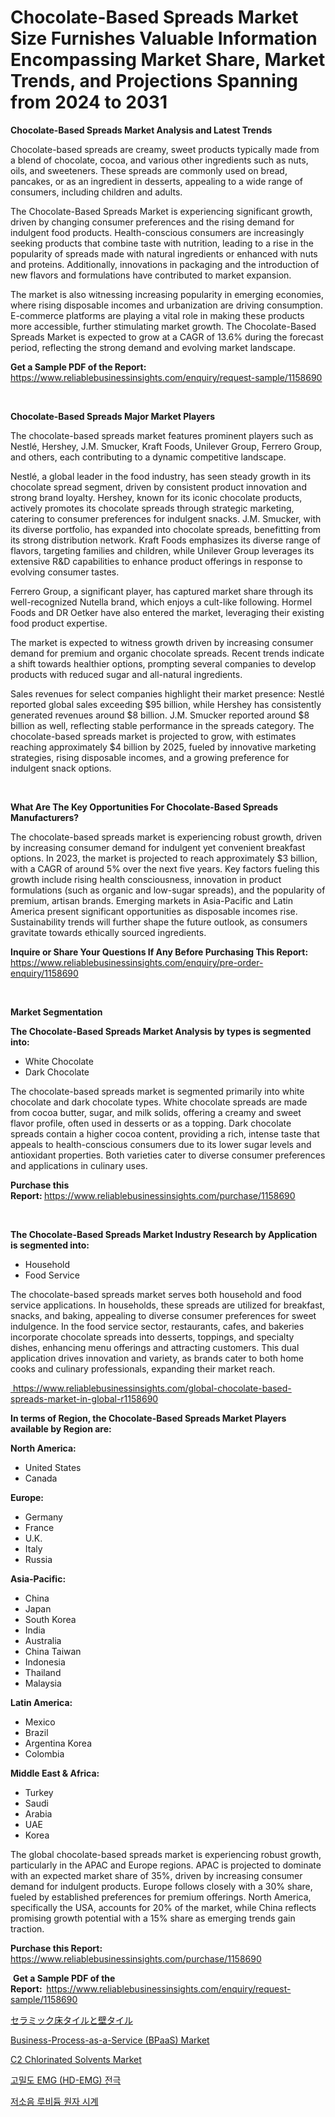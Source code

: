 <p><h1>Chocolate-Based Spreads Market Size Furnishes Valuable Information Encompassing Market Share, Market Trends, and Projections Spanning from 2024 to 2031</h1></p><p><strong>Chocolate-Based Spreads Market Analysis and Latest Trends</strong></p>
<p><p>Chocolate-based spreads are creamy, sweet products typically made from a blend of chocolate, cocoa, and various other ingredients such as nuts, oils, and sweeteners. These spreads are commonly used on bread, pancakes, or as an ingredient in desserts, appealing to a wide range of consumers, including children and adults.</p><p>The Chocolate-Based Spreads Market is experiencing significant growth, driven by changing consumer preferences and the rising demand for indulgent food products. Health-conscious consumers are increasingly seeking products that combine taste with nutrition, leading to a rise in the popularity of spreads made with natural ingredients or enhanced with nuts and proteins. Additionally, innovations in packaging and the introduction of new flavors and formulations have contributed to market expansion.</p><p>The market is also witnessing increasing popularity in emerging economies, where rising disposable incomes and urbanization are driving consumption. E-commerce platforms are playing a vital role in making these products more accessible, further stimulating market growth. The Chocolate-Based Spreads Market is expected to grow at a CAGR of 13.6% during the forecast period, reflecting the strong demand and evolving market landscape.</p></p>
<p><strong>Get a Sample PDF of the Report:&nbsp;</strong> <a href="https://www.reliablebusinessinsights.com/enquiry/request-sample/1158690">https://www.reliablebusinessinsights.com/enquiry/request-sample/1158690</a></p>
<p>&nbsp;</p>
<p><strong>Chocolate-Based Spreads Major Market Players</strong></p>
<p><p>The chocolate-based spreads market features prominent players such as Nestlé, Hershey, J.M. Smucker, Kraft Foods, Unilever Group, Ferrero Group, and others, each contributing to a dynamic competitive landscape.</p><p>Nestlé, a global leader in the food industry, has seen steady growth in its chocolate spread segment, driven by consistent product innovation and strong brand loyalty. Hershey, known for its iconic chocolate products, actively promotes its chocolate spreads through strategic marketing, catering to consumer preferences for indulgent snacks. J.M. Smucker, with its diverse portfolio, has expanded into chocolate spreads, benefitting from its strong distribution network. Kraft Foods emphasizes its diverse range of flavors, targeting families and children, while Unilever Group leverages its extensive R&D capabilities to enhance product offerings in response to evolving consumer tastes.</p><p>Ferrero Group, a significant player, has captured market share through its well-recognized Nutella brand, which enjoys a cult-like following. Hormel Foods and DR Oetker have also entered the market, leveraging their existing food product expertise.</p><p>The market is expected to witness growth driven by increasing consumer demand for premium and organic chocolate spreads. Recent trends indicate a shift towards healthier options, prompting several companies to develop products with reduced sugar and all-natural ingredients.</p><p>Sales revenues for select companies highlight their market presence: Nestlé reported global sales exceeding $95 billion, while Hershey has consistently generated revenues around $8 billion. J.M. Smucker reported around $8 billion as well, reflecting stable performance in the spreads category. The chocolate-based spreads market is projected to grow, with estimates reaching approximately $4 billion by 2025, fueled by innovative marketing strategies, rising disposable incomes, and a growing preference for indulgent snack options.</p></p>
<p>&nbsp;</p>
<p><strong>What Are The Key Opportunities For Chocolate-Based Spreads Manufacturers?</strong></p>
<p><p>The chocolate-based spreads market is experiencing robust growth, driven by increasing consumer demand for indulgent yet convenient breakfast options. In 2023, the market is projected to reach approximately $3 billion, with a CAGR of around 5% over the next five years. Key factors fueling this growth include rising health consciousness, innovation in product formulations (such as organic and low-sugar spreads), and the popularity of premium, artisan brands. Emerging markets in Asia-Pacific and Latin America present significant opportunities as disposable incomes rise. Sustainability trends will further shape the future outlook, as consumers gravitate towards ethically sourced ingredients.</p></p>
<p><strong>Inquire or Share Your Questions If Any Before Purchasing This Report:</strong> <a href="https://www.reliablebusinessinsights.com/enquiry/pre-order-enquiry/1158690">https://www.reliablebusinessinsights.com/enquiry/pre-order-enquiry/1158690</a></p>
<p>&nbsp;</p>
<p><strong>Market Segmentation</strong></p>
<p><strong>The Chocolate-Based Spreads Market Analysis by types is segmented into:</strong></p>
<p><ul><li>White Chocolate</li><li>Dark Chocolate</li></ul></p>
<p><p>The chocolate-based spreads market is segmented primarily into white chocolate and dark chocolate types. White chocolate spreads are made from cocoa butter, sugar, and milk solids, offering a creamy and sweet flavor profile, often used in desserts or as a topping. Dark chocolate spreads contain a higher cocoa content, providing a rich, intense taste that appeals to health-conscious consumers due to its lower sugar levels and antioxidant properties. Both varieties cater to diverse consumer preferences and applications in culinary uses.</p></p>
<p><strong>Purchase this Report:&nbsp;</strong><a href="https://www.reliablebusinessinsights.com/purchase/1158690">https://www.reliablebusinessinsights.com/purchase/1158690</a></p>
<p>&nbsp;</p>
<p><strong>The Chocolate-Based Spreads Market Industry Research by Application is segmented into:</strong></p>
<p><ul><li>Household</li><li>Food Service</li></ul></p>
<p><p>The chocolate-based spreads market serves both household and food service applications. In households, these spreads are utilized for breakfast, snacks, and baking, appealing to diverse consumer preferences for sweet indulgence. In the food service sector, restaurants, cafes, and bakeries incorporate chocolate spreads into desserts, toppings, and specialty dishes, enhancing menu offerings and attracting customers. This dual application drives innovation and variety, as brands cater to both home cooks and culinary professionals, expanding their market reach.</p></p>
<p><a href="https://www.reliablebusinessinsights.com/global-chocolate-based-spreads-market-in-global-r1158690">&nbsp;https://www.reliablebusinessinsights.com/global-chocolate-based-spreads-market-in-global-r1158690</a></p>
<p><strong>In terms of Region, the Chocolate-Based Spreads Market Players available by Region are:</strong></p>
<p>
    <p> <strong> North America: </strong>
        <ul>
            <li>United States</li>
            <li>Canada</li>
        </ul>
        </p> 
    <p> <strong> Europe: </strong>
        <ul>
            <li>Germany</li>
            <li>France</li>
            <li>U.K.</li>
            <li>Italy</li>
            <li>Russia</li>
        </ul>
        </p> 
    <p> <strong> Asia-Pacific: </strong>
        <ul>
            <li>China</li>
            <li>Japan</li>
            <li>South Korea</li>
            <li>India</li>
            <li>Australia</li>
            <li>China Taiwan</li>
            <li>Indonesia</li>
            <li>Thailand</li>
            <li>Malaysia</li>
        </ul>
        </p> 
    <p> <strong> Latin America: </strong>
        <ul>
            <li>Mexico</li>
            <li>Brazil</li>
            <li>Argentina Korea</li>
            <li>Colombia</li>
        </ul>
        </p> 
    <p> <strong> Middle East & Africa: </strong>
        <ul>
            <li>Turkey</li>
            <li>Saudi</li>
            <li>Arabia</li>
            <li>UAE</li>
            <li>Korea</li>
        </ul>
    </p>
    </p>
<p><p>The global chocolate-based spreads market is experiencing robust growth, particularly in the APAC and Europe regions. APAC is projected to dominate with an expected market share of 35%, driven by increasing consumer demand for indulgent products. Europe follows closely with a 30% share, fueled by established preferences for premium offerings. North America, specifically the USA, accounts for 20% of the market, while China reflects promising growth potential with a 15% share as emerging trends gain traction.</p></p>
<p><strong>Purchase this Report: </strong><a href="https://www.reliablebusinessinsights.com/purchase/1158690">https://www.reliablebusinessinsights.com/purchase/1158690</a></p>
<p>&nbsp;<strong>Get a Sample PDF of the Report:&nbsp;&nbsp;</strong><a href="https://www.reliablebusinessinsights.com/enquiry/request-sample/1158690">https://www.reliablebusinessinsights.com/enquiry/request-sample/1158690</a></p>
<p><strong></strong></p>
<p><p><a href="https://medium.com/@shawnsmihv6/ceramic-floor-tiles-and-wall-tiles-market-%E3%81%AF-%E3%82%B3%E3%82%B9%E3%83%88%E7%AE%A1%E7%90%86%E3%81%A8%E5%8A%B9%E7%8E%87%E5%90%91%E4%B8%8A%E3%82%92%E5%84%AA%E5%85%88%E3%81%97%E3%81%BE%E3%81%99-%E3%81%95%E3%82%89%E3%81%AB-%E5%A0%B1%E5%91%8A%E6%9B%B8%E3%81%AF%E5%B8%82%E5%A0%B4%E3%81%AE%E9%9C%80%E8%A6%81%E9%9D%A2%E3%81%A8%E4%BE%9B%E7%B5%A6%E9%9D%A2%E3%81%AE%E4%B8%A1%E6%96%B9%E3%82%92%E3%82%AB%E3%83%90%E3%83%BC%E3%81%97%E3%81%A6%E3%81%84%E3%81%BE%E3%81%99-4a41a45d89c1">セラミック床タイルと壁タイル</a></p><p><a href="https://github.com/LilianFaulkner65/Market-Research-Report-List-1/blob/main/business-process-as-a-service-bpaas-market.md">Business-Process-as-a-Service (BPaaS) Market</a></p><p><a href="https://github.com/RuthLucas64/Market-Research-Report-List-1/blob/main/c2-chlorinated-solvents-market.md">C2 Chlorinated Solvents Market</a></p><p><a href="https://medium.com/@matthew_harrop14/%EA%B3%A0%EB%B0%80%EB%8F%84-emg-hd-emg-%EC%A0%84%EA%B7%B9-%EC%8B%9C%EC%9E%A5-%EC%8B%9C%EC%9E%A5-%EC%84%B8%EB%B6%84%ED%99%94-%EC%A7%80%EB%A6%AC%EC%A0%81-%EC%A7%80%EC%97%AD-%EB%B0%8F-2031%EB%85%84%EA%B9%8C%EC%A7%80%EC%9D%98-%EC%8B%9C%EC%9E%A5-%EC%A0%84%EB%A7%9D-2773447aedf4">고밀도 EMG (HD-EMG) 전극</a></p><p><a href="https://medium.com/@matthew_harrop14/%EC%A0%80%EC%86%8C%EC%9D%8C-%EB%A3%A8%EB%B9%84%EB%93%90-%EC%9B%90%EC%9E%90-%EC%8B%9C%EA%B3%84-%EC%8B%9C%EC%9E%A5-%EA%B7%9C%EB%AA%A8-%EC%9C%A0%ED%98%95%EB%B3%84-10-mhz-%EC%B6%9C%EB%A0%A5-%EA%B8%B0%ED%83%80-%EC%A0%9C%ED%92%88%EB%B3%84-%EA%B5%B0%EC%82%AC%EC%9A%A9-%EC%83%81%EC%97%85%EC%9A%A9-%EA%B8%80%EB%A1%9C%EB%B2%8C-%EC%82%B0%EC%97%85-%EB%B6%84%EC%84%9D-%EC%A0%90%EC%9C%A0%EC%9C%A8-%EC%84%B1%EC%9E%A5-%EB%8F%99%ED%96%A5-%EB%B0%8F-2024%EB%85%84%EB%B6%80%ED%84%B0-2031%EB%85%84%EA%B9%8C%EC%A7%80%EC%9D%98-7633a9981232">저소음 루비듐 원자 시계</a></p></p>